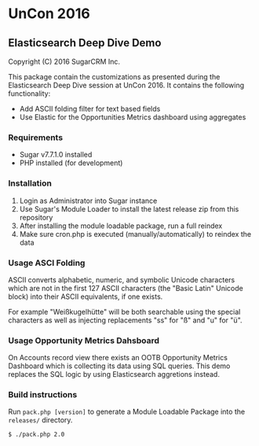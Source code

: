 # UnCon 2016

## Elasticsearch Deep Dive Demo

Copyright (C) 2016 SugarCRM Inc.

This package contain the customizations as presented during the Elasticsearch
Deep Dive session at UnCon 2016. It contains the following functionality:
- Add ASCII folding filter for text based fields
- Use Elastic for the Opportunities Metrics dashboard using aggregates

### Requirements
- Sugar v7.7.1.0 installed
- PHP installed (for development)

### Installation
1. Login as Administrator into Sugar instance
2. Use Sugar's Module Loader to install the latest release zip from this repository
3. After installing the module loadable package, run a full reindex
4. Make sure cron.php is executed (manually/automatically) to reindex the data

### Usage ASCI Folding
ASCII converts alphabetic, numeric, and symbolic Unicode characters which are
not in the first 127 ASCII characters (the "Basic Latin" Unicode block) into
their ASCII equivalents, if one exists.

For example "Weißkugelhütte" will be both searchable using the special
characters as well as injecting replacements "ss" for "ß" and "u" for "ü".

### Usage Opportunity Metrics Dahsboard
On Accounts record view there exists an OOTB Opportunity Metrics Dashboard
which is collecting its data using SQL queries. This demo replaces the SQL
logic by using Elasticsearch aggretions instead.

### Build instructions
Run `pack.php [version]` to generate a Module Loadable Package into the `releases/` directory.

    $ ./pack.php 2.0

